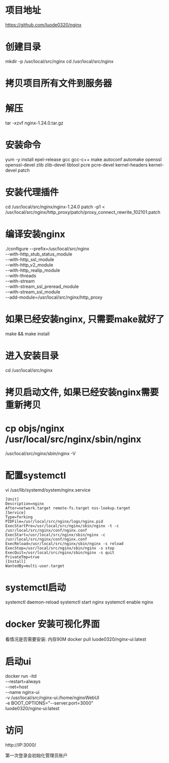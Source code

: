 # 项目地址
https://github.com/luode0320/nginx

# 创建目录
mkdir -p /usr/local/src/nginx
cd /usr/local/src/nginx

# 拷贝项目所有文件到服务器

# 解压
tar -xzvf nginx-1.24.0.tar.gz

# 安装命令

yum -y install epel-release gcc gcc-c++ make autoconf automake openssl openssl-devel zlib zlib-devel libtool pcre
pcre-devel kernel-headers kernel-devel patch

# 安装代理插件
cd /usr/local/src/nginx/nginx-1.24.0
patch -p1 < /usr/local/src/nginx/http_proxy/patch/proxy_connect_rewrite_102101.patch

# 编译安装nginx
./configure --prefix=/usr/local/src/nginx \
--with-http_stub_status_module \
--with-http_ssl_module \
--with-http_v2_module \
--with-http_realip_module \
--with-threads \
--with-stream \
--with-stream_ssl_preread_module \
--with-stream_ssl_module \
--add-module=/usr/local/src/nginx/http_proxy

# 如果已经安装nginx, 只需要make就好了
make && make install

# 进入安装目录

cd /usr/local/src/nginx

# 拷贝启动文件, 如果已经安装nginx需要重新拷贝
# cp objs/nginx /usr/local/src/nginx/sbin/nginx
/usr/local/src/nginx/sbin/nginx -V

# 配置systemctl
vi /usr/lib/systemd/system/nginx.service

```shell
[Unit]
Description=nginx
After=network.target remote-fs.target nss-lookup.target
[Service]
Type=forking
PIDFile=/usr/local/src/nginx/logs/nginx.pid
ExecStartPre=/usr/local/src/nginx/sbin/nginx -t -c /usr/local/src/nginx/conf/nginx.conf
ExecStart=/usr/local/src/nginx/sbin/nginx -c /usr/local/src/nginx/conf/nginx.conf
ExecReload=/usr/local/src/nginx/sbin/nginx -s reload
ExecStop=/usr/local/src/nginx/sbin/nginx -s stop
ExecQuit=/usr/local/src/nginx/sbin/nginx -s quit
PrivateTmp=true
[Install]
WantedBy=multi-user.target
```

# systemctl启动

systemctl daemon-reload
systemctl start nginx
systemctl enable nginx

# docker 安装可视化界面

看情况是否需要安装: 内存90M
docker pull luode0320/nginx-ui:latest

# 启动ui

docker run -itd \
--restart=always \
--net=host \
--name nginx-ui \
-v /usr/local/src/nginx-ui:/home/nginxWebUI \
-e BOOT_OPTIONS="--server.port=3000" \
luode0320/nginx-ui:latest

# 访问

http://IP:3000/

第一次登录会初始化管理员账户